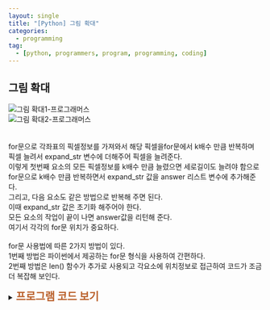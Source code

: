 ```yaml
---
layout: single
title: "[Python] 그림 확대"
categories:
  - programming
tag:
  - [python, programmers, program, programming, coding]
---  
```


## 그림 확대  

![그림 확대1-프로그래머스](https://github.com/user-attachments/assets/58210e8a-7cc3-4845-b3fc-2bfda10d5991)  
![그림 확대2-프로그래머스](https://github.com/user-attachments/assets/c9199a04-035a-4d7a-afe8-0ff2f9c23490)  
<br />  
for문으로 각좌표의 픽셀정보를 가져와서 해당 픽셀을for문에서 k배수 만큼 반복하며 픽셀 늘려서 expand_str 변수에 
더해주어 픽셀을 늘려준다.  
이렇게 첫번째 요소의 모든 픽셀정보를 k배수 만큼 늘렸으면 세로길이도 늘려야 함으로
for문으로 k배수 만큼 반복하면서 expand_str 값을 answer 리스트 변수에 추가해준다.  
그리고, 다음 요소도 같은 방법으로 반복해 주면 된다.  
이때 expand_str 값은 초기화 해주어야 한다.  
모든 요소의 작업이 끝이 나면 answer값을 리턴해 준다.  
여기서 각각의 for문 위치가 중요하다.   
<br />
for문 사용법에 따른 2가지 방법이 있다.  
1번째 방법은 파이썬에서 제공하는 for문 형식을 사용하여 간편하다.  
2번째 방법은 len() 함수가 추가로 사용되고 각요소에 위치정보로 접근하여 코드가 조금더 복잡해 보인다. 
<br />  
<details>
    <summary><span style="font-size:1.5em; font-weight:bold; color:#BA602B; cursor:pointer">프로그램 코드 보기</span></summary>
    <div markdown="1">   
    ### for문 사용법에 따른 1번째 예시 (1)  
      
```python
def solution(picture, k):
    answer = []
    expand_str = ''
    
    for p1 in picture: # picture 리스트변수에서 요소를 차례대로 가져와 p1에 넣어준다.
        expand_str = ''
        for p2 in p1: # p1 요소에 들어 있는 픽셀정보를 가져와 차례대로 p2 에 넣어준다.
            for e in range(k): # k배 만큼 반복하며 해당좌표의 픽셀을 가로로 늘린다.
                expand_str += p2
        for e in range(k): # 가로로 늘어난 픽셀정보를 k배만큼(세로) answer 리스트 변수에 추가 한다.
            answer.append(expand_str)

    return answer
```   
      
    ### for문 사용법에 따른 2번째 예시 (2)  

```python
def solution(picture, k):
    answer = []
    expand_str = ''
    
    for i in range(len(picture)): # picture 각요소의 순서를 i에 넣어 준다.
        expand_str = ''
        for j in range(len(picture[i])): # 해당좌표의 픽셀 위치를 가져온다.
            for e in range(k): # k배 만큼 반복하며 해당좌표의 픽셀을 가로로 늘린다.
                expand_str += picture[i][j] # 해당좌표의 픽셀 정보를 가져와 더해준다.
        for e in range(k): # 가로로 늘어난 픽셀정보를 k배만큼(세로) answer 리스트 변수에 추가 한다.
            answer.append(expand_str)

    return answer
```
</div>
</details>
